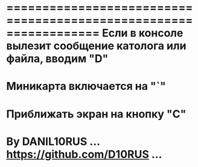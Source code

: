 =================================================================
Если в консоле вылезит сообщение католога или файла, вводим "D"
=================================================================
Миникарта включается на "`"
=================================================================
Приближать экран на кнопку "C"
=================================================================
By DANIL10RUS ... https://github.com/D10RUS ...
=================================================================
